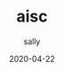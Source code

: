 ---
    path: "/regulations"
    title: "aisc"
    date : "2020-04-22"
    author : "sally"
    aiscEn: "this is en verion of aisc"
    aiscCn: "这是中文版本的 aisc"
    vsfcEn: "this is en version of vsfc"
    vsfcCn: "这是中文版本的 vsfc"
    aisc: 
     en : "this is en verion of aisc"
     cn : "这是中文版本的 aisc"
    vsfc: 
     en : "this is en version of vsfc" 
     cn : "这是中文版本的 vsfc"

---